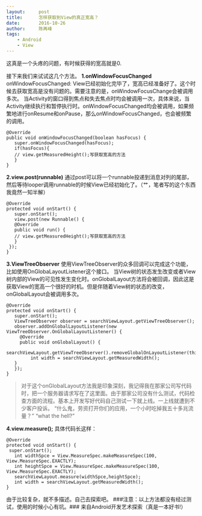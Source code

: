 ```yaml
---
layout:     post
title:      怎样获取到View的真正宽高？
date:       2016-10-26
author:     陈再峰
tags:
    - Android
	- View
---   
```


这真是一个头疼的问题，有时候获得的宽高就是0.


接下来我们来试试这几个方法。
**1.onWindowFocusChanged**
onWindowFocusChanged: View已经初始化完毕了，宽高已经准备好了。这个时候去获取宽高是没有问题的。需要注意的是，onWindowFocusChange会被调用多次。 当Activity的窗口得到焦点和失去焦点时均会被调用一次，具体来说，当Activity继续执行和暂停执行时。onWindowFocusChanged均会被调用，如果频繁地进行onResume和onPause，那么onWindowFocusChanged，也会被频繁的调用。
```
@Override
public void onWindowFocusChanged(boolean hasFocus) {
   super.onWindowFocusChanged(hasFocus);
   if(hasFocus){
   // view.getMeasuredHeight();写获取宽高的方法
   }
}
```
**2.view.post(runnable)**
通过post可以将一个runnable投递到消息对列的尾部，然后等待looper调用runnable的时候View已经初始化了。（艹，笔者写的这个东西我竟然一知半解）
```
@Override
protected void onStart() {
   super.onStart();
   view.post(new Runnable() {
   @Override
   public void run() {
   // view.getMeasuredHeight();写获取宽高的方法
   }
 });
}
```
**3.ViewTreeObserver**
使用ViewTreeObserver的众多回调可以完成这个功能，比如使用OnGlobaLayoutListener这个接口。
当View树的状态发生改变或者View树内部的View的可见性发生变化时。onGlobalLayout方法将会被回调，因此这是获取View的宽高一个很好的时机。但是伴随着View树的状态的改变，onGlobalLayout会被调用多次。
```
@Override
protected void onStart() {
   super.onStart();
   ViewTreeObserver observer = searchViewLayout.getViewTreeObserver();
   observer.addOnGlobalLayoutListener(new ViewTreeObserver.OnGlobalLayoutListener() {
     @Override
     public void onGlobalLayout() {
         searchViewLayout.getViewTreeObserver().removeGlobalOnLayoutListener(this);
         int width = searchViewLayout.getMeasuredWidth();
   }
   });
}
```
>对于这个onGlobalLayout方法我是印象深刻，我记得我在那家公司写代码时，把一个服务器请求写在了这里面。由于那家公司没有什么测试，代码检查方面的流程。基本上开发写好代码自己测试一下就上线。一上线就遭到不少客户投诉。
“什么鬼，劳资打开你们的应用，一个小时吃掉我五十多兆流量？”
“what the hell?”




**4.view.measure();**
具体代码长这样：
```
@Override
protected void onStart() {
 super.onStart();
   int widthSpce = View.MeasureSpec.makeMeasureSpec(100, View.MeasureSpec.EXACTLY);
   int heightSpce = View.MeasureSpec.makeMeasureSpec(100, View.MeasureSpec.EXACTLY);
   searchViewLayout.measure(widthSpce,heightSpce);
   int width = searchViewLayout.getMeasuredWidth();
}
```
由于比较复杂，就不多描述。自己去探索吧。
###注意：以上方法都没有经过测试，使用的时候小心有坑。###
来自Android开发艺术探索（真是一本好书!）

